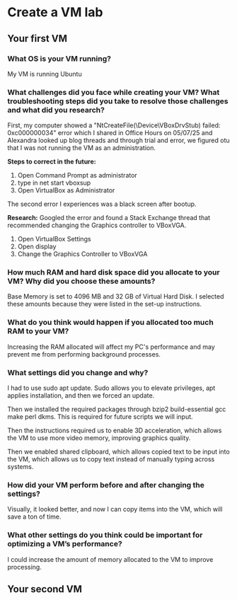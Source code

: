 # Create a VM lab

## Your first VM
### What OS is your VM running? 
My VM is running Ubuntu
### What challenges did you face while creating your VM? What troubleshooting steps did you take to resolve those challenges and what did you research?
First, my computer showed a "NtCreateFile(\Device\VBoxDrvStub) failed: 0xc000000034" error which I shared in Office Hours on 05/07/25 and Alexandra looked up blog threads and through trial and error, we figured otu that I was not running the VM as an administration.
        
**Steps to correct in the future:**
1. Open Command Prompt as administrator
2. type in net start vboxsup
3. Open VirtualBox as Administrator


The second error I experiences was a black screen after bootup.
        
**Research:** Googled the error and found a Stack Exchange thread that recommended changing the Graphics controller to VBoxVGA.
1. Open VirtualBox Settings
2. Open display
3. Change the Graphics Controller to VBoxVGA

### How much RAM and hard disk space did you allocate to your VM? Why did you choose these amounts?
Base Memory is set to 4096 MB and 32 GB of Virtual Hard Disk. I selected these amounts because they were listed in the set-up instructions.
### What do you think would happen if you allocated too much RAM to your VM?
Increasing the RAM allocated will affect my PC's performance and may prevent me from performing background processes.
### What settings did you change and why?
I had to use sudo apt update. Sudo allows you to elevate privileges, apt applies installation, and then we forced an update. 

Then we installed the required packages through bzip2 build-essential gcc make perl dkms. This is required for future scripts we will input.

Then the instructions required us to enable 3D acceleration, which allows the VM to use more video memory, improving graphics quality. 

Then we enabled shared clipboard, which allows copied text to be input into the VM, which allows us to copy text instead of manually typing across systems.
### How did your VM perform before and after changing the settings?
Visually, it looked better, and now I can copy items into the VM, which will save a ton of time.
### What other settings do you think could be important for optimizing a VM’s performance?
I could increase the amount of memory allocated to the VM to improve processing. 


## Your second VM



